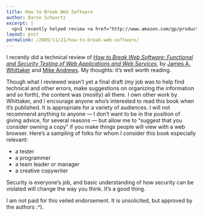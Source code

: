 ```yaml
---
title: How to Break Web Software
author: Baron Schwartz
excerpt: |
  <p>I recently helped review <a href="http://www.amazon.com/gp/product/0321369440"><i>How to Break Web Software : Functional and Security Testing of Web Applications and Web Services</i></a>.  Here's why I think it's worth reading if you're a web professional.</p>
layout: post
permalink: /2005/11/21/how-to-break-web-software/
---
```

I recently did a technical review of [*How to Break Web Software: Functional and Security Testing of Web Applications and Web Services*][1], by [James A. Whittaker][2] and [Mike Andrews][3]. My thoughts: it&#8217;s well worth reading.

Though what I reviewed wasn&#8217;t yet a final draft (my job was to help find technical and other errors, make suggestions on organizing the information and so forth), the content was (mostly) all there. I own other work by Whittaker, and I encourage anyone who&#8217;s interested to read this book when it&#8217;s published. It is appropriate for a variety of audiences. I will not recommend anything to anyone &#8212; I don&#8217;t want to be in the position of giving advice, for several reasons &#8212; but allow me to &#8220;suggest that you consider owning a copy&#8221; if you make things people will view with a web browser. Here&#8217;s a sampling of folks for whom I consider this book especially relevant:

*   a tester
*   a programmer
*   a team leader or manager
*   a creative copywriter

Security is everyone&#8217;s job, and basic understanding of how security can be violated will change the way you think. It&#8217;s a good thing.

I am not paid for this veiled endorsement. It is unsolicited, but approved by the authors :^).

 [1]: http://www.amazon.com/gp/product/0321369440?ie=UTF8&#038;tag=xaprb-20&#038;link_code=as3&#038;camp=211189&#038;creative=373489&#038;creativeASIN=0321369440
 [2]: http://www.cs.fit.edu/~jw/
 [3]: http://www.foundstone.com/